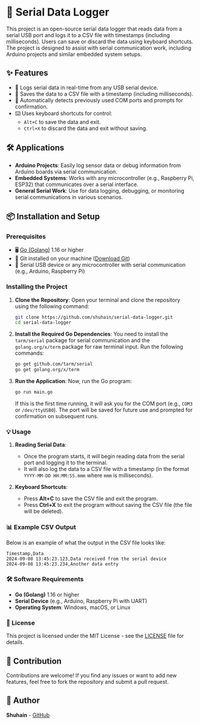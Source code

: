 
# 🔌 Serial Data Logger

This project is an open-source serial data logger that reads data from a serial USB port and logs it to a CSV file with timestamps (including milliseconds). Users can save or discard the data using keyboard shortcuts. The project is designed to assist with serial communication work, including Arduino projects and similar embedded system setups.

## ✨ Features
- 📡 Logs serial data in real-time from any USB serial device.
- 📝 Saves the data to a CSV file with a timestamp (including milliseconds).
- 🔄 Automatically detects previously used COM ports and prompts for confirmation.
- ⌨️ Uses keyboard shortcuts for control:
  - `Alt+C` to save the data and exit.
  - `Ctrl+X` to discard the data and exit without saving.

## 🛠️ Applications
- **Arduino Projects**: Easily log sensor data or debug information from Arduino boards via serial communication.
- **Embedded Systems**: Works with any microcontroller (e.g., Raspberry Pi, ESP32) that communicates over a serial interface.
- **General Serial Work**: Use for data logging, debugging, or monitoring serial communications in various scenarios.

## 📦 Installation and Setup

### Prerequisites
- 🖥️ [Go (Golang)](https://golang.org/doc/install) 1.16 or higher
- 💾 Git installed on your machine ([Download Git](https://git-scm.com/))
- 🔌 Serial USB device or any microcontroller with serial communication (e.g., Arduino, Raspberry Pi)

### Installing the Project

1. **Clone the Repository**:
   Open your terminal and clone the repository using the following command:
   
   ```bash
   git clone https://github.com/shuhain/serial-data-logger.git
   cd serial-data-logger
   ```

2. **Install the Required Go Dependencies**:
   You need to install the `tarm/serial` package for serial communication and the `golang.org/x/term` package for raw terminal input. Run the following commands:
   
   ```bash
   go get github.com/tarm/serial
   go get golang.org/x/term
   ```

3. **Run the Application**:
   Now, run the Go program:
   
   ```bash
   go run main.go
   ```

   If this is the first time running, it will ask you for the COM port (e.g., `COM3` or `/dev/ttyUSB0`). The port will be saved for future use and prompted for confirmation on subsequent runs.

### 💡 Usage

1. **Reading Serial Data**:
   - Once the program starts, it will begin reading data from the serial port and logging it to the terminal.
   - It will also log the data to a CSV file with a timestamp (in the format `YYYY-MM-DD HH:MM:SS.mmm` where `mmm` is milliseconds).
   
2. **Keyboard Shortcuts**:
   - Press **Alt+C** to save the CSV file and exit the program.
   - Press **Ctrl+X** to exit the program without saving the CSV file (the file will be deleted).

### 📊 Example CSV Output
Below is an example of what the output in the CSV file looks like:

```csv
Timestamp,Data
2024-09-08 13:45:23.123,Data received from the serial device
2024-09-08 13:45:23.234,Another data entry
```

### 🛠️ Software Requirements
- **Go (Golang)** 1.16 or higher
- **Serial Device** (e.g., Arduino, Raspberry Pi with UART)
- **Operating System**: Windows, macOS, or Linux

### 📜 License
This project is licensed under the MIT License - see the [LICENSE](LICENSE) file for details.

## 🤝 Contribution
Contributions are welcome! If you find any issues or want to add new features, feel free to fork the repository and submit a pull request.

## 👤 Author
**Shuhain** - [GitHub](https://github.com/shuhain)
